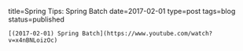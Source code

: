 
title=Spring Tips: Spring Batch
date=2017-02-01
type=post
tags=blog
status=published
~~~~~~
[(2017-02-01) Spring Batch](https://www.youtube.com/watch?v=x4nBNLoizOc) 
            